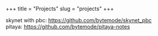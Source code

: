 +++
title = "Projects"
slug = "projects"
+++

skynet with pbc: https://github.com/bytemode/skynet_pbc              
pitaya: https://github.com/bytemode/pitaya-notes            